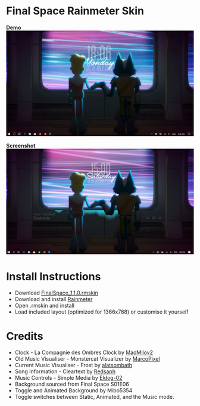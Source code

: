 # Final Space Rainmeter Skin
**Demo**
![Demo Gif](demo.gif)

**Screenshot**
![Screenshot](Screenshot.png)

# Install Instructions
- Download [FinalSpace_1.1.0.rmskin](https://github.com/Mibo5354/FinalSpace/raw/master/FinalSpace_1.1.0.rmskin)
- Download and install [Rainmeter](https://www.rainmeter.net)
- Open .rmskin and install
- Load included layout (optimized for 1366x768) or customise it yourself
# Credits
- Clock - La Compagnie des Ombres Clock by [MadMilov2](https://www.deviantart.com/madmilov2/art/La-Compagnie-des-Ombres-486976404)
- Old Music Visualiser - Monstercat Visualizer by [MarcoPixel](https://www.deviantart.com/marcopixel/art/Monstercat-Visualizer-for-Rainmeter-486330771)
- Current Music Visualiser - Frost by [alatsombath](https://www.deviantart.com/alatsombath/art/Frost-desktop-music-visualizer-524701934)
- Song Information - Cleartext by [Redsaph](https://www.deviantart.com/redsaph/art/Cleartext-for-Rainmeter-v5-1-1-28-Jul-2018-519796161)
- Music Controls - Simple Media by [Eldog-02](https://www.deviantart.com/eldog-02/art/Simple-Media-4-708899608)
- Background sourced from Final Space S01E06
- Toggle and Animated Background by Mibo5354
- Toggle switches between Static, Animated, and the Music mode.
